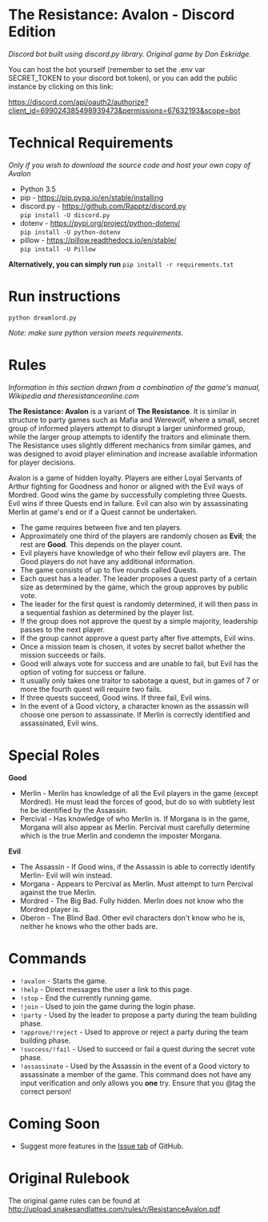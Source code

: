 # The Resistance: Avalon - Discord Edition
*Discord bot built using discord.py library. Original game by Don Eskridge.*

You can host the bot yourself (remember to set the .env var SECRET_TOKEN to your discord bot token),
or you can add the public instance by clicking on this link:

https://discord.com/api/oauth2/authorize?client_id=699024385498939473&permissions=67632193&scope=bot

# Technical Requirements
*Only if you wish to download the source code and host your own copy of Avalon*
- Python 3.5
- pip - https://pip.pypa.io/en/stable/installing
- discord.py - https://github.com/Rapptz/discord.py  
  `pip install -U discord.py`
- dotenv - https://pypi.org/project/python-dotenv/  
  `pip install -U python-dotenv`
- pillow - https://pillow.readthedocs.io/en/stable/  
  `pip install -U Pillow`

**Alternatively, you can simply run** `pip install -r requirements.txt`

# Run instructions
`python dreamlord.py`  


*Note: make sure python version meets requirements.*

# Rules
*Information in this section drawn from a combination of the game's manual, Wikipedia and theresistanceonline.com*

**The Resistance: Avalon** is a variant of **The Resistance**. It is similar in structure to party games such as Mafia and Werewolf, where a small, secret group of informed players attempt to disrupt a larger uninformed group, while the larger group attempts to identify the traitors and eliminate them. The Resistance uses slightly different mechanics from similar games, and was designed to avoid player elimination and increase available information for player decisions.

Avalon is a game of hidden loyalty. Players are either Loyal Servants of Arthur fighting for Goodness and honor or aligned with the Evil ways of Mordred. Good wins the game by successfully completing three Quests. Evil wins if three Quests end in failure. Evil can also win by assassinating Merlin at game's end or if a Quest cannot be undertaken.

- The game requires between five and ten players.
- Approximately one third of the players are randomly chosen as **Evil**; the rest are **Good**. This depends on the player count.
- Evil players have knowledge of who their fellow evil players are. The Good players do not have any additional information.
- The game consists of up to five rounds called Quests.
- Each quest has a leader. The leader proposes a quest party of a certain size as determined by the game, which the group approves by public vote.
- The leader for the first quest is randomly determined, it will then pass in a sequential fashion as determined by the player list.
- If the group does not approve the quest by a simple majority, leadership passes to the next player.
- If the group cannot approve a quest party after five attempts, Evil wins.
- Once a mission team is chosen, it votes by secret ballot whether the mission succeeds or fails.
- Good will always vote for success and are unable to fail, but Evil has the option of voting for success or failure.
- It usually only takes one traitor to sabotage a quest, but in games of 7 or more the fourth quest will require two fails.
- If three quests succeed, Good wins. If three fail, Evil wins.
- In the event of a Good victory, a character known as the assassin will choose one person to assassinate. If Merlin is correctly identified and assassinated, Evil wins. 

# Special Roles

**Good**  
- Merlin - Merlin has knowledge of all the Evil players in the game (except Mordred). He must lead the forces of good, but do so with subtlety lest he be identified by the Assassin.
- Percival - Has knowledge of who Merlin is. If Morgana is in the game, Morgana will also appear as Merlin. Percival must carefully determine which is the true Merlin and condemn the imposter Morgana.

**Evil**  
- The Assassin - If Good wins, if the Assassin is able to correctly identify Merlin- Evil will win instead.
- Morgana - Appears to Percival as Merlin. Must attempt to turn Percival against the true Merlin.
- Mordred - The Big Bad. Fully hidden. Merlin does not know who the Mordred player is.
- Oberon - The Blind Bad. Other evil characters don't know who he is, neither he knows who the other bads are.

# Commands
- `!avalon` - Starts the game.
- `!help` - Direct messages the user a link to this page.
- `!stop` - End the currently running game.
- `!join` - Used to join the game during the login phase.
- `!party` - Used by the leader to propose a party during the team building phase.
- `!approve/!reject` - Used to approve or reject a party during the team building phase.
- `!success/!fail` - Used to succeed or fail a quest during the secret vote phase.
- `!assassinate` - Used by the Assassin in the event of a Good victory to assassinate a member of the game. This command does not have any input verification and only allows you **one** try. Ensure that you @tag the correct person!

# Coming Soon
- Suggest more features in the [Issue tab](https://github.com/ldeluigi/avalon/issues) of GitHub.

# Original Rulebook
The original game rules can be found at http://upload.snakesandlattes.com/rules/r/ResistanceAvalon.pdf
